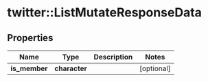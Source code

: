 # twitter::ListMutateResponseData


## Properties
Name | Type | Description | Notes
------------ | ------------- | ------------- | -------------
**is_member** | **character** |  | [optional] 


